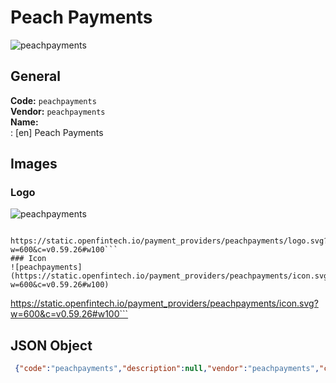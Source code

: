 # Peach Payments 
![peachpayments](https://static.openfintech.io/payment_providers/peachpayments/logo.svg?w=600&c=v0.59.26#w100)  
## General 
**Code:** `peachpayments`  
**Vendor:** `peachpayments`  
**Name:**  
:	[en] Peach Payments  
## Images 
### Logo 
![peachpayments](https://static.openfintech.io/payment_providers/peachpayments/logo.svg?w=600&c=v0.59.26#w100)  
```
 https://static.openfintech.io/payment_providers/peachpayments/logo.svg?w=600&c=v0.59.26#w100```  
### Icon 
![peachpayments](https://static.openfintech.io/payment_providers/peachpayments/icon.svg?w=600&c=v0.59.26#w100)  
```
 https://static.openfintech.io/payment_providers/peachpayments/icon.svg?w=600&c=v0.59.26#w100```  
## JSON Object 
```json
 {"code":"peachpayments","description":null,"vendor":"peachpayments","categories":null,"countries":null,"payment_method":null,"payout_method":null,"metadata":{"about_payments_code":"peachpayments"},"name":{"en":"Peach Payments"}}```  
